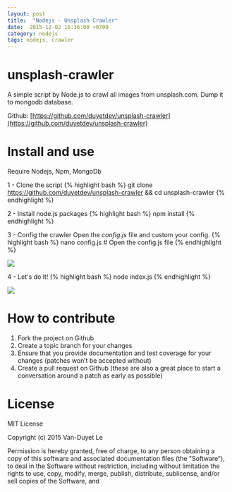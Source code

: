 ```yaml
---
layout: post
title:  "Nodejs - Unsplash Crawler"
date:  2015-12-02 16:36:00 +0700
category: nodejs
tags: nodejs, crawler
---
```


# unsplash-crawler

A simple script by Node.js to crawl all images from unsplash.com. Dump it to mongodb database.

Github: [https://github.com/duyetdev/unsplash-crawler](https://github.com/duyetdev/unsplash-crawler)

# Install and use

Require Nodejs, Npm, MongoDb

1 - Clone the script 
{% highlight bash %}
git clone https://github.com/duyetdev/unsplash-crawler && cd unsplash-crawler
{% endhighlight %}

2 - Install node.js packages
{% highlight bash %}
npm install
{% endhighlight %}

3 - Config the crawler
Open the *config.js* file and custom your config.
{% highlight bash %}
nano config.js # Open the config.js file 
{% endhighlight %}

<img src="http://i.imgur.com/b9jZtYi.png" />

4 - Let's do it!
{% highlight bash %}
node index.js
{% endhighlight %}

<img src="http://i.imgur.com/R3vX2D3.png" />


# How to contribute

1. Fork the project on Github
2. Create a topic branch for your changes
3. Ensure that you provide documentation and test coverage for your changes (patches won’t be accepted without)
4. Create a pull request on Github (these are also a great place to start a conversation around a patch as early as possible)

# License
MIT License

Copyright (c) 2015 Van-Duyet Le

Permission is hereby granted, free of charge, to any person obtaining a copy of this software and associated documentation files (the "Software"), to deal in the Software without restriction, including without limitation the rights to use, copy, modify, merge, publish, distribute, sublicense, and/or sell copies of the Software, and 

